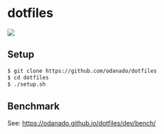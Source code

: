 # dotfiles
![](https://github.com/odanado/dotfiles/workflows/macos-ci/badge.svg)


## Setup
```bash
$ git clone https://github.com/odanado/dotfiles
$ cd dotfiles
$ ./setup.sh
```


## Benchmark
See: https://odanado.github.io/dotfiles/dev/bench/

